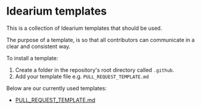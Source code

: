# Idearium templates

This is a collection of Idearium templates that should be used.

The purpose of a template, is so that all contributors can communicate in a clear and consistent way.

To install a template:

1. Create a folder in the repository's root directory called `.github`.
2. Add your template file e.g. `PULL_REQUEST_TEMPLATE.md`

Below are our currently used templates:

- [PULL_REQUEST_TEMPLATE.md](./PULL_REQUEST_TEMPLATE.md)
